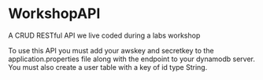 # WorkshopAPI
A CRUD RESTful API we live coded during a labs workshop

To use this API you must add your awskey and secretkey to the application.properties file along with the endpoint to your dynamodb server.
You must also create a user table with a key of id type String.
